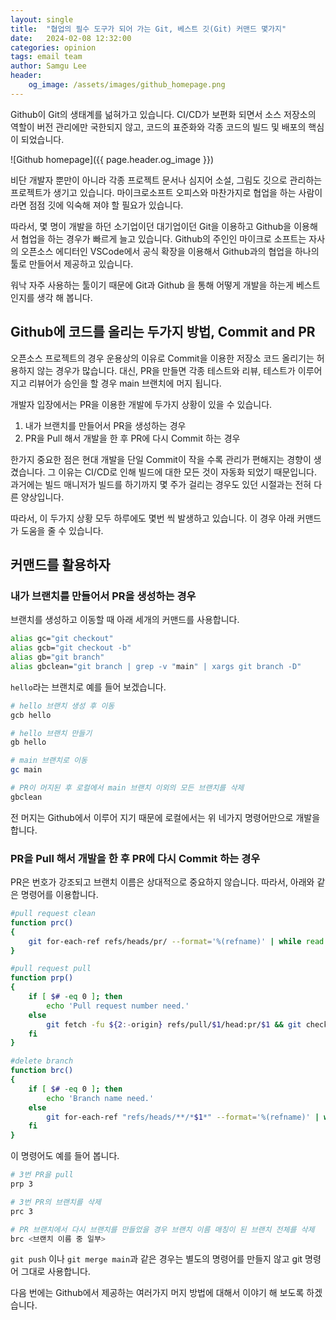 ```yaml
---
layout: single
title:  "협업의 필수 도구가 되어 가는 Git, 베스트 깃(Git) 커맨드 몇가지"
date:   2024-02-08 12:32:00
categories: opinion
tags: email team
author: Samgu Lee
header:
    og_image: /assets/images/github_homepage.png
---
```

Github이 Git의 생태계를 넒혀가고 있습니다. CI/CD가 보편화 되면서 소스 저장소의 역할이 버전 관리에만 국한되지 않고, 코드의 표준화와 각종 코드의 빌드 및 배포의 핵심이 되었습니다.

![Github homepage]({{ page.header.og_image }})

비단 개발자 뿐만이 아니라 각종 프로젝트 문서나 심지어 소설, 그림도 깃으로 관리하는 프로젝트가 생기고 있습니다. 마이크로소프트 오피스와 마찬가지로 협업을 하는 사람이라면 점점 깃에 익숙해 져야 할 필요가 있습니다.

따라서, 몇 명이 개발을 하던 소기업이던 대기업이던 Git을 이용하고 Github을 이용해서 협업을 하는 경우가 빠르게 늘고 있습니다. Github의 주인인 마이크로 소프트는 자사의 오픈소스 에디터인 VSCode에서 공식 확장을 이용해서 Github과의 협업을 하나의 툴로 만들어서 제공하고 있습니다.

워낙 자주 사용하는 툴이기 때문에 Git과 Github 을 통해 어떻게 개발을 하는게 베스트인지를 생각 해 봅니다.

## Github에 코드를 올리는 두가지 방법, Commit and PR

오픈소스 프로젝트의 경우 운용상의 이유로 Commit을 이용한 저장소 코드 올리기는 허용하지 않는 경우가 많습니다. 대신, PR을 만들면 각종 테스트와 리뷰, 테스트가 이루어 지고 리뷰어가 승인을 할 경우 main 브랜치에 머지 됩니다.

개발자 입장에서는 PR을 이용한 개발에 두가지 상황이 있을 수 있습니다.

1. 내가 브랜치를 만들어서 PR을 생성하는 경우
2. PR을 Pull 해서 개발을 한 후 PR에 다시 Commit 하는 경우

한가지 중요한 점은 현대 개발을 단일 Commit이 작을 수록 관리가 편해지는 경향이 생겼습니다. 그 이유는 CI/CD로 인해 빌드에 대한 모든 것이 자동화 되었기 때문입니다. 과거에는 빌드 매니저가 빌드를 하기까지 몇 주가 걸리는 경우도 있던 시절과는 전혀 다른 양상입니다.

따라서, 이 두가지 상황 모두 하루에도 몇번 씩 발생하고 있습니다. 이 경우 아래 커맨드가 도움을 줄 수 있습니다.

## 커맨드를 활용하자

### 내가 브랜치를 만들어서 PR을 생성하는 경우

브랜치를 생성하고 이동할 때 아래 세개의 커맨드를 사용합니다.

```sh
alias gc="git checkout"
alias gcb="git checkout -b"
alias gb="git branch"
alias gbclean="git branch | grep -v "main" | xargs git branch -D"
```

`hello`라는 브랜치로 예를 들어 보겠습니다.

```sh
# hello 브랜치 생성 후 이동
gcb hello

# hello 브랜치 만들기
gb hello

# main 브랜치로 이동
gc main

# PR이 머지된 후 로컬에서 main 브랜치 이외의 모든 브랜치를 삭제
gbclean
```

전 머지는 Github에서 이루어 지기 때문에 로컬에서는 위 네가지 명령어만으로 개발을 합니다.

### PR을 Pull 해서 개발을 한 후 PR에 다시 Commit 하는 경우

PR은 번호가 강조되고 브랜치 이름은 상대적으로 중요하지 않습니다. 따라서, 아래와 같은 명령어를 이용합니다.

```sh
#pull request clean
function prc()
{
    git for-each-ref refs/heads/pr/ --format='%(refname)' | while read ref ; do branch=${ref#refs/heads/} ; git branch -D $branch ; done
}

#pull request pull
function prp()
{
    if [ $# -eq 0 ]; then
        echo 'Pull request number need.'
    else
        git fetch -fu ${2:-origin} refs/pull/$1/head:pr/$1 && git checkout pr/$1
    fi
}

#delete branch
function brc()
{
    if [ $# -eq 0 ]; then
        echo 'Branch name need.'
    else
        git for-each-ref "refs/heads/**/*$1*" --format='%(refname)' | while read ref ; do branch=${ref#refs/heads/} ; git branch -D $branch ; done
    fi
}
```

이 명령어도 예를 들어 봅니다.

```sh
# 3번 PR을 pull
prp 3

# 3번 PR의 브랜치를 삭제
prc 3

# PR 브랜치에서 다시 브랜치를 만들었을 경우 브랜치 이름 매칭이 된 브랜치 전체를 삭제
brc <브랜치 이름 중 일부>
```

`git push` 이나 `git merge main`과 같은 경우는 별도의 명령어를 만들지 않고 git 명령어 그대로 사용합니다.

다음 번에는 Github에서 제공하는 여러가지 머지 방법에 대해서 이야기 해 보도록 하겠습니다.
